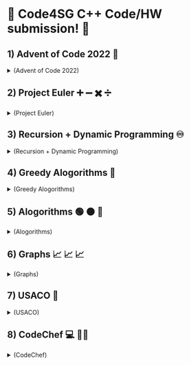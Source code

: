 # :checkered_flag:	Code4SG C++ Code/HW submission! :checkered_flag:	


## 1) Advent of Code 2022 :santa:
<details><summary> (Advent of Code 2022) </summary>
<p>

[aoc22](https://github.com/cpp-johnny/aoc22)  

</p>
</details>

## 2) Project Euler :heavy_plus_sign: :heavy_minus_sign: :heavy_multiplication_x: :heavy_division_sign:
<details><summary> (Project Euler) </summary>
<p>

[projecteuler](https://github.com/cpp-johnny/projecteuler)  

</p>
</details>

## 3) Recursion + Dynamic Programming :infinity:
<details><summary> (Recursion + Dynamic Programming) </summary>
<p>

[recursion-dp](https://github.com/cpp-johnny/recursion-dp)  

</p> 
</details>

## 4) Greedy Alogorithms :money_mouth_face:	
<details><summary> (Greedy Alogorithms) </summary>
<p>

[greedy](https://github.com/cpp-johnny/greedy)  

</p>
</details>

## 5) Alogorithms :green_circle:	:orange_circle:	:red_circle:	
<details><summary> (Alogorithms) </summary>
<p>

[algo-practice](https://github.com/cpp-johnny/algo-practice)  

</p>
</details>

## 6) Graphs :chart_with_upwards_trend:	:chart_with_upwards_trend:	:chart_with_upwards_trend:	
<details><summary> (Graphs) </summary>
<p>

[graphs](https://github.com/cpp-johnny/graphs)  

</p>
</details>

## 7) USACO :brain:	
<details><summary> (USACO) </summary>
<p>

[usaco](https://github.com/cpp-johnny/usaco)  

</p>
</details>

## 8) CodeChef :computer:	 :cook:	
<details><summary> (CodeChef) </summary>
<p>

[CodeChef](https://github.com/cpp-johnny/codechef)  

</p>
</details>


